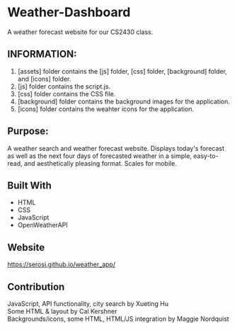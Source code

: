 # Weather-Dashboard

A weather forecast website for our CS2430 class.

## INFORMATION:

1. [assets] folder contains the [js] folder, [css] folder, [background] folder, and [icons] folder.
2. [js] folder contains the script.js.
3. [css] folder contains the CSS file.
4. [background] folder contains the background images for the application. 
5. [icons] folder contains the weahter icons for the application. 

## Purpose:

A weather search and weather forecast website. Displays today's forecast as well as the next four days of forecasted weather in a simple, easy-to-read, and aesthetically pleasing format. Scales for mobile.

## Built With

- HTML
- CSS
- JavaScript
- OpenWeatherAPI

## Website

https://serosi.github.io/weather_app/

## Contribution

JavaScript, API functionality, city search by Xueting Hu  
Some HTML & layout by Cal Kershner  
Backgrounds/icons, some HTML, HTML/JS integration by Maggie Nordquist  
